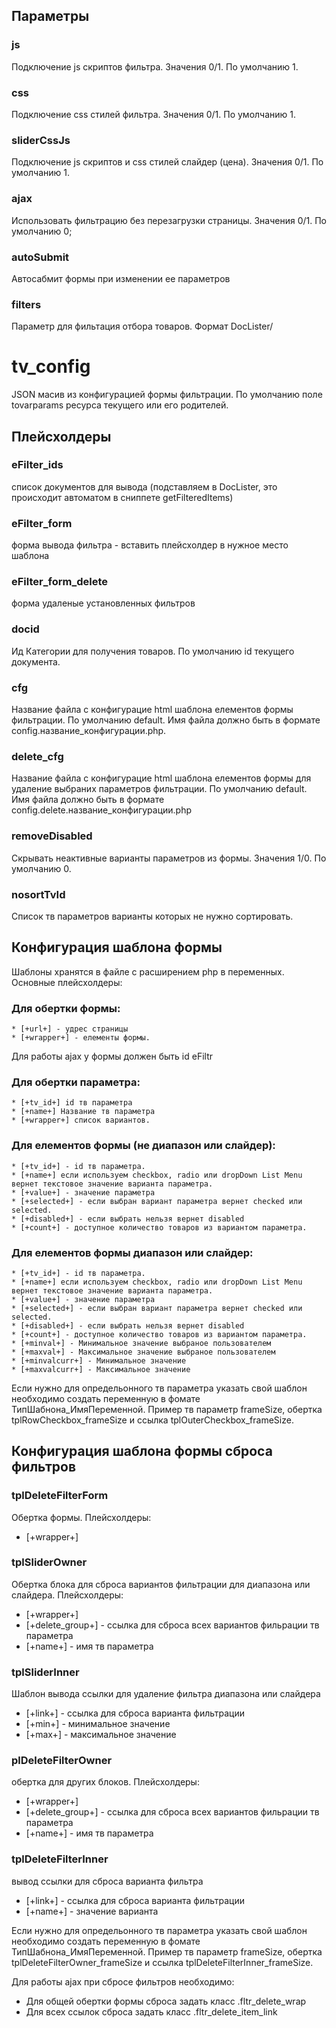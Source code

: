 ## Параметры

### js
Подключение js скриптов фильтра. Значения 0/1. По умолчанию 1.
### css
Подключение css стилей фильтра. Значения 0/1. По умолчанию 1.
### sliderCssJs
Подключение js скриптов и css стилей  слайдер (цена). Значения 0/1. По умолчанию 1.
### ajax
Использовать фильтрацию без перезагрузки страницы. Значения 0/1. По умолчанию  0;
### autoSubmit
Автосабмит формы при изменении ее параметров

### filters
Параметр  для фильтация отбора товаров. Формат DoсLister/

# tv_config
JSON масив из конфигурацией формы фильтрации. По умолчанию поле tovarparams ресурса текущего или его родителей.


## Плейсхолдеры

### eFilter_ids
список документов для вывода (подставляем в DocLister, это происходит автоматом в сниппете getFilteredItems)
### eFilter_form
форма вывода фильтра - вставить плейсхолдер в нужное место шаблона
### eFilter_form_delete
форма удаленые установленных фильтров
### docid
Ид Категории для получения товаров. По умолчанию id текущего документа.
### cfg
Название файла с конфигурацие html шаблона елементов формы фильтрации. По умолчанию default.
Имя файла должно быть в формате config.название_конфигурации.php.

### delete_cfg
Название файла с конфигурацие html шаблона елементов формы для удаление выбраних параметров фильтрации. По умолчанию default.
Имя файла должно быть в формате config.delete.название_конфигурации.php

### removeDisabled
Скрывать неактивные варианты параметров из формы. Значения 1/0. По умолчанию 0.

### nosortTvId
Список тв параметров варианты которых не нужно сортировать.


## Конфигурация шаблона формы
Шаблоны хранятся в файле с расширением php в переменных.
Основные плейсхолдеры:
### Для обертки формы:
    * [+url+] - удрес страницы
    * [+wrapper+] - елементы формы.
Для работы ajax у формы должен быть id eFiltr


### Для обертки параметра:
    * [+tv_id+] id тв параметра
    * [+name+] Название тв параметра
    * [+wrapper+] список вариантов.

### Для елементов формы (не диапазон или слайдер):
    * [+tv_id+] - id тв параметра.
    * [+name+] если используем checkbox, radio или dropDown List Menu вернет текстовое значение варианта параметра.
    * [+value+] - значение параметра
    * [+selected+] - если выбран вариант параметра вернет checked или selected.
    * [+disabled+] - если выбрать нельзя вернет disabled
    * [+count+] - доступное количество товаров из вариантом параметра.

### Для елементов формы диапазон или слайдер:
    * [+tv_id+] - id тв параметра.
    * [+name+] если используем checkbox, radio или dropDown List Menu вернет текстовое значение варианта параметра.
    * [+value+] - значение параметра
    * [+selected+] - если выбран вариант параметра вернет checked или selected.
    * [+disabled+] - если выбрать нельзя вернет disabled
    * [+count+] - доступное количество товаров из вариантом параметра.
    * [+minval+] - Минимальное значение выбраное пользователем
    * [+maxval+] - Максимальное значение выбраное пользователем
    * [+minvalcurr+] - Минимальное значение
    * [+maxvalcurr+] - Максимальное значение

Если нужно для определьонного тв параметра указать свой шаблон необходимо создать переменную в фомате
ТипШабнона_ИмяПеременной.
Пример тв параметр frameSize, обертка tplRowCheckbox_frameSize и ссылка tplOuterCheckbox_frameSize.



## Конфигурация шаблона формы сброса фильтров
### tplDeleteFilterForm
Обертка формы.
Плейсхолдеры:
* [+wrapper+]
### tplSliderOwner
Обертка блока для сброса вариантов фильтрации для диапазона или слайдера.
Плейсхолдеры:
* [+wrapper+]
* [+delete_group+] - ссылка для сброса всех вариантов фильрации тв параметра
* [+name+] - имя тв параметра
### tplSliderInner
Шаблон вывода ссылки для удаление фильтра диапазона или слайдера
* [+link+] - ссылка для сброса варианта фильтрации
* [+min+] - минимальное значение
* [+max+] - максимальное значение

### plDeleteFilterOwner
обертка для других блоков.
Плейсхолдеры:
* [+wrapper+]
* [+delete_group+] - ссылка для сброса всех вариантов фильрации тв параметра
* [+name+] - имя тв параметра

### tplDeleteFilterInner
вывод ссылки для сброса варианта фильтра
* [+link+] - ссылка для сброса варианта фильтрации
* [+name+] - значение варианта


Если нужно для определьонного тв параметра указать свой шаблон необходимо создать переменную в фомате
ТипШабнона_ИмяПеременной.
Пример тв параметр frameSize, обертка tplDeleteFilterOwner_frameSize и ссылка tplDeleteFilterInner_frameSize.


Для работы ajax при сбросе фильтров необходимо:
* Для общей обертки формы сброса задать класс .fltr_delete_wrap
* Для всех ссылок сброса задать класс .fltr_delete_item_link
